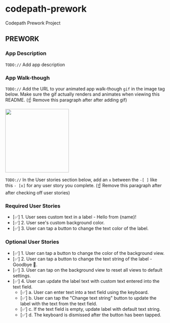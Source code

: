 # codepath-prework
Codepath Prework Project

## PREWORK

### App Description
`TODO://` Add app description

### App Walk-though
`TODO://` Add the URL to your animated app walk-though `gif` in the image tag below. Make sure the gif actually renders and animates when viewing this README. (☝️ Remove this paragraph after after adding gif)

<img src="http://g.recordit.co/XcWj7HZQLq.gif" width=200><br>

`TODO://` In the User stories section below, add an `x` between the `-[ ]` like this `- [x]` for any user story you complete. (☝️ Remove this paragraph after after checking off user stories)

### Required User Stories
- [✅] 1. User sees custom text in a label - Hello from {name}!
- [✅] 2. User see's custom background color.
- [✅] 3. User can tap a button to change the text color of the label.

### Optional User Stories
- [✅] 1. User can tap a button to change the color of the background view.
- [✅] 2. User can tap a button to change the text string of the label - Goodbye 👋.
- [✅] 3. User can tap on the background view to reset all views to default settings.
- [✅] 4. User can update the label text with custom text entered into the text field.
   - [✅] a. User can enter text into a text field using the keyboard.
   - [✅] b. User can tap the "Change text string" button to update the label with the text from the text field.
   - [✅] c. If the text field is empty, update label with default text string.
   - [✅] d. The keyboard is dismissed after the button has been tapped.

